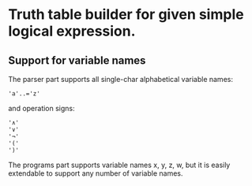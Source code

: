 # Truth table builder for given simple logical expression. 

## Support for variable names
The parser part supports all single-char alphabetical variable names:
```
'a'..='z'
```
and operation signs:
```
'∧'
'∨'
'¬' 
'('
')'
```

The programs part supports variable names x, y, z, w, but it is easily extendable to support any number of variable names. 